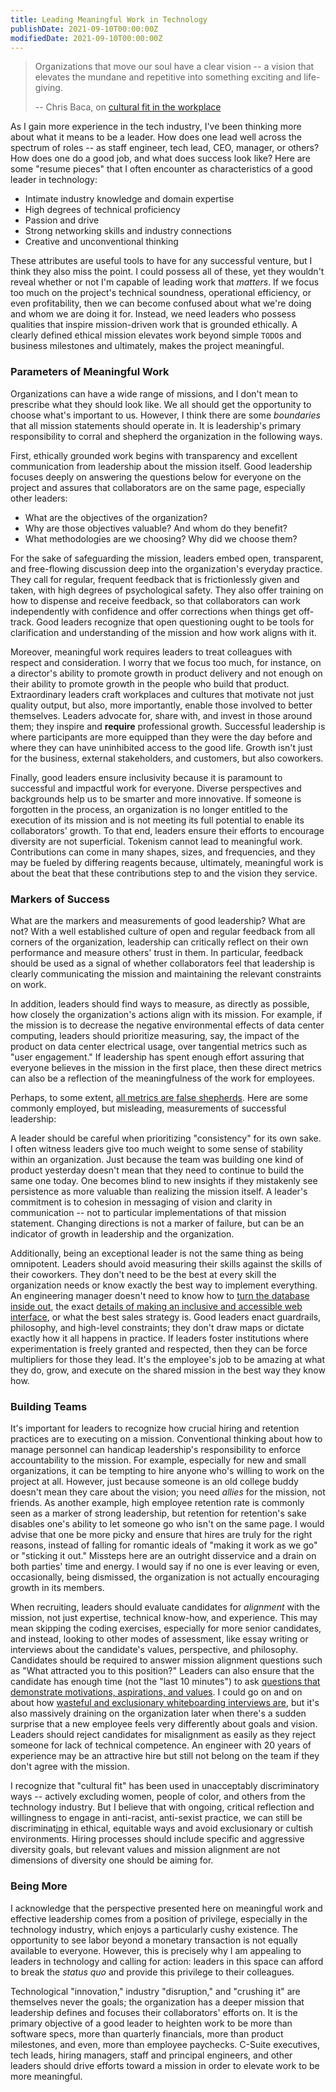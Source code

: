 ```yaml
---
title: Leading Meaningful Work in Technology
publishDate: 2021-09-10T00:00:00Z
modifiedDate: 2021-09-10T00:00:00Z
---
```


> Organizations that move our soul have a clear vision -- a vision that elevates the mundane and repetitive into
> something exciting and life-giving.
>
> -- Chris Baca, on [cultural fit in the workplace][baca_culture]

As I gain more experience in the tech industry, I've been thinking more about what it means to be a leader. How does one
lead well across the spectrum of roles -- as staff engineer, tech lead, CEO, manager, or others? How does one do a good
job, and what does success look like? Here are some "resume pieces" that I often encounter as characteristics of a good
leader in technology:

- Intimate industry knowledge and domain expertise
- High degrees of technical proficiency
- Passion and drive
- Strong networking skills and industry connections
- Creative and unconventional thinking

These attributes are useful tools to have for any successful venture, but I think they also miss the point. I could
possess all of these, yet they wouldn't reveal whether or not I'm capable of leading work that _matters_. If we focus
too much on the project's technical soundness, operational efficiency, or even profitability, then we can become
confused about what we're doing and whom we are doing it for. Instead, we need leaders who possess qualities that
inspire mission-driven work that is grounded ethically. A clearly defined ethical mission elevates work beyond simple
`TODO`s and business milestones and ultimately, makes the project meaningful.

<!-- endexcerpt -->

### Parameters of Meaningful Work

Organizations can have a wide range of missions, and I don't mean to prescribe what they should look like. We all should
get the opportunity to choose what's important to us. However, I think there are some _boundaries_ that all mission
statements should operate in. It is leadership's primary responsibility to corral and shepherd the organization in the
following ways.

First, ethically grounded work begins with transparency and excellent communication from leadership about the mission
itself. Good leadership focuses deeply on answering the questions below for everyone on the project and assures that
collaborators are on the same page, especially other leaders:

- What are the objectives of the organization?
- Why are those objectives valuable? And whom do they benefit?
- What methodologies are we choosing? Why did we choose them?

For the sake of safeguarding the mission, leaders embed open, transparent, and free-flowing discussion deep into the
organization's everyday practice. They call for regular, frequent feedback that is frictionlessly given and taken, with
high degrees of psychological safety. They also offer training on how to dispense and receive feedback, so that
collaborators can work independently with confidence and offer corrections when things get off-track. Good leaders
recognize that open questioning ought to be tools for clarification and understanding of the mission and how work aligns
with it.

Moreover, meaningful work requires leaders to treat colleagues with respect and consideration. I worry that we focus too
much, for instance, on a director's ability to promote growth in product delivery and not enough on their ability to
promote growth in the people who build that product. Extraordinary leaders craft workplaces and cultures that motivate
not just quality output, but also, more importantly, enable those involved to better themselves. Leaders advocate for,
share with, and invest in those around them; they inspire and **require** professional growth. Successful leadership is
where participants are more equipped than they were the day before and where they can have uninhibited access to the
good life. Growth isn't just for the business, external stakeholders, and customers, but also coworkers.

Finally, good leaders ensure inclusivity because it is paramount to successful and impactful work for everyone. Diverse
perspectives and backgrounds help us to be smarter and more innovative. If someone is forgotten in the process, an
organization is no longer entitled to the execution of its mission and is not meeting its full potential to enable its
collaborators' growth. To that end, leaders ensure their efforts to encourage diversity are not superficial. Tokenism
cannot lead to meaningful work. Contributions can come in many shapes, sizes, and frequencies, and they may be fueled by
differing reagents because, ultimately, meaningful work is about the beat that these contributions step to and the
vision they service.

### Markers of Success

What are the markers and measurements of good leadership? What are not? With a well established culture of open and
regular feedback from all corners of the organization, leadership can critically reflect on their own performance and
measure others' trust in them. In particular, feedback should be used as a signal of whether collaborators feel that
leadership is clearly communicating the mission and maintaining the relevant constraints on work.

In addition, leaders should find ways to measure, as directly as possible, how closely the organization's actions align
with its mission. For example, if the mission is to decrease the negative environmental effects of data center
computing, leaders should prioritize measuring, say, the impact of the product on data center electrical usage, over
tangential metrics such as "user engagement." If leadership has spent enough effort assuring that everyone believes in
the mission in the first place, then these direct metrics can also be a reflection of the meaningfulness of the work for
employees.

Perhaps, to some extent, [all metrics are false shepherds][goodharts_law]. Here are some commonly employed, but
misleading, measurements of successful leadership:

A leader should be careful when prioritizing "consistency" for its own sake. I often witness leaders give too much
weight to some sense of stability within an organization. Just because the team was building one kind of product
yesterday doesn't mean that they need to continue to build the same one today. One becomes blind to new insights if they
mistakenly see persistence as more valuable than realizing the mission itself. A leader's commitment is to cohesion in
messaging of vision and clarity in communication -- not to particular implementations of that mission statement.
Changing directions is not a marker of failure, but can be an indicator of growth in leadership and the organization.

Additionally, being an exceptional leader is not the same thing as being omnipotent. Leaders should avoid measuring
their skills against the skills of their coworkers. They don't need to be the best at every skill the organization needs
or know exactly the best way to implement everything. An engineering manager doesn't need to know how to [turn the
database inside out][database_inside_out], the exact [details of making an inclusive and accessible web
interface][inclusive_interface], or what the best sales strategy is. Good leaders enact guardrails, philosophy, and
high-level constraints; they don't draw maps or dictate exactly how it all happens in practice. If leaders foster
institutions where experimentation is freely granted and respected, then they can be force multipliers for those they
lead. It's the employee's job to be amazing at what they do, grow, and execute on the shared mission in the best way
they know how.

### Building Teams

It's important for leaders to recognize how crucial hiring and retention practices are to executing on a mission.
Conventional thinking about how to manage personnel can handicap leadership's responsibility to enforce accountability
to the mission. For example, especially for new and small organizations, it can be tempting to hire anyone who's willing
to work on the project at all. However, just because someone is an old college buddy doesn't mean they care about the
vision; you need _allies_ for the mission, not friends. As another example, high employee retention rate is commonly
seen as a marker of strong leadership, but retention for retention's sake disables one's ability to let someone go who
isn't on the same page. I would advise that one be more picky and ensure that hires are truly for the right reasons,
instead of falling for romantic ideals of "making it work as we go" or "sticking it out." Missteps here are an outright
disservice and a drain on both parties' time and energy. I would say if no one is ever leaving or even, occasionally,
being dismissed, the organization is not actually encouraging growth in its members.

When recruiting, leaders should evaluate candidates for _alignment_ with the mission, not just expertise, technical
know-how, and experience. This may mean skipping the coding exercises, especially for more senior candidates, and
instead, looking to other modes of assessment, like essay writing or interviews about the candidate's values,
perspective, and philosophy. Candidates should be required to answer mission alignment questions such as "What attracted
you to this position?" Leaders can also ensure that the candidate has enough time (not the "last 10 minutes") to ask
[questions that demonstrate motivations, aspirations, and values][candidate_questions]. I could go on and on about how
[wasteful and exclusionary whiteboarding interviews are][fuck_whiteboards], but it's also massively draining on the
organization later when there's a sudden surprise that a new employee feels very differently about goals and vision.
Leaders should reject candidates for misalignment as easily as they reject someone for lack of technical competence. An
engineer with 20 years of experience may be an attractive hire but still not belong on the team if they don't agree with
the mission.

I recognize that "cultural fit" has been used in unacceptably discriminatory ways -- actively excluding women, people of
color, and others from the technology industry. But I believe that with ongoing, critical reflection and willingness to
engage in anti-racist, anti-sexist practice, we can still be discriminat<u>ing</u> in ethical, equitable ways and avoid
exclusionary or cultish environments. Hiring processes should include specific and aggressive diversity goals, but
relevant values and mission alignment are not dimensions of diversity one should be aiming for.

### Being More

I acknowledge that the perspective presented here on meaningful work and effective leadership comes from a position of
privilege, especially in the technology industry, which enjoys a particularly cushy existence. The opportunity to see
labor beyond a monetary transaction is not equally available to everyone. However, this is precisely why I am appealing
to leaders in technology and calling for action: leaders in this space can afford to break the _status quo_ and provide
this privilege to their colleagues.

Technological "innovation," industry "disruption," and "crushing it" are themselves never the goals; the organization
has a deeper mission that leadership defines and focuses their collaborators' efforts on. It is the primary objective of
a good leader to heighten work to be more than software specs, more than quarterly financials, more than product
milestones, and even, more than employee paychecks. C-Suite executives, tech leads, hiring managers, staff and principal
engineers, and other leaders should drive efforts toward a mission in order to elevate work to be more meaningful.

[baca_culture]: https://www.youtube.com/watch?v=kExTuHRYj8I
[candidate_questions]: https://github.com/tBaxter/questions-for-employers
[fuck_whiteboards]: https://angel.co/blog/is-your-hiring-process-hurting-diversity
[goodharts_law]: https://en.wikipedia.org/wiki/Goodhart%27s_law
[database_inside_out]: https://www.youtube.com/watch?v=fU9hR3kiOK0
[inclusive_interface]: https://inclusivedesignprinciples.org/
